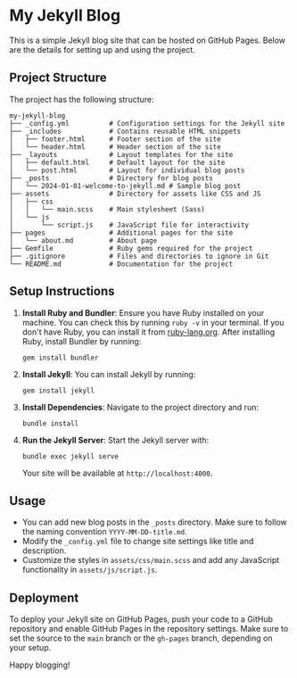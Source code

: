 # My Jekyll Blog

This is a simple Jekyll blog site that can be hosted on GitHub Pages. Below are the details for setting up and using the project.

## Project Structure

The project has the following structure:

```
my-jekyll-blog
├── _config.yml          # Configuration settings for the Jekyll site
├── _includes            # Contains reusable HTML snippets
│   ├── footer.html      # Footer section of the site
│   └── header.html      # Header section of the site
├── _layouts             # Layout templates for the site
│   ├── default.html     # Default layout for the site
│   └── post.html        # Layout for individual blog posts
├── _posts               # Directory for blog posts
│   └── 2024-01-01-welcome-to-jekyll.md # Sample blog post
├── assets               # Directory for assets like CSS and JS
│   ├── css
│   │   └── main.scss    # Main stylesheet (Sass)
│   └── js
│       └── script.js    # JavaScript file for interactivity
├── pages                # Additional pages for the site
│   └── about.md         # About page
├── Gemfile              # Ruby gems required for the project
├── .gitignore           # Files and directories to ignore in Git
└── README.md            # Documentation for the project
```

## Setup Instructions

1. **Install Ruby and Bundler**: Ensure you have Ruby installed on your machine. You can check this by running `ruby -v` in your terminal. If you don't have Ruby, you can install it from [ruby-lang.org](https://www.ruby-lang.org/en/downloads/). After installing Ruby, install Bundler by running:
   ```
   gem install bundler
   ```

2. **Install Jekyll**: You can install Jekyll by running:
   ```
   gem install jekyll
   ```

3. **Install Dependencies**: Navigate to the project directory and run:
   ```
   bundle install
   ```

4. **Run the Jekyll Server**: Start the Jekyll server with:
   ```
   bundle exec jekyll serve
   ```
   Your site will be available at `http://localhost:4000`.

## Usage

- You can add new blog posts in the `_posts` directory. Make sure to follow the naming convention `YYYY-MM-DD-title.md`.
- Modify the `_config.yml` file to change site settings like title and description.
- Customize the styles in `assets/css/main.scss` and add any JavaScript functionality in `assets/js/script.js`.

## Deployment

To deploy your Jekyll site on GitHub Pages, push your code to a GitHub repository and enable GitHub Pages in the repository settings. Make sure to set the source to the `main` branch or the `gh-pages` branch, depending on your setup.

Happy blogging!